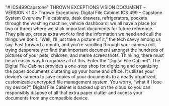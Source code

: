 "# ICS499Capstone" 
THROWN EXCEPTIONS 
VISION DOCUMENT – VERSION <1.0> 
Thrown Exceptions: Digital File Cabinet ICS 499 – Capstone 
System Overview 
File cabinets, desk drawers, refrigerators, pockets through the washing machine, vehicle dashboard; 
we all have a place (or two or three) where we stick important documents for future reference. 
They pile up, create extra work to find the information we need and cull the things we don’t. 
“Well, I’ll just take a picture of it,” the tech savvy among us say. Fast forward a month, 
and you’re scrolling through your camera roll, trying desperately to find that important document 
amongst the hundreds of pictures of your pets, children, and meme screenshots. Thinking, there must 
be an easier way to organize all of this. 
Enter the “Digital File Cabinet”. The Digital File Cabinet provides a one-stop shop for digitizing 
and organizing the paper documents cluttering up your home and office. It utilizes your device’s camera 
to save copies of your documents to a neatly organized, customizable encrypted file management system. 
You worry, “what if I lose my device?”, Digital File Cabinet is backed up on the cloud so you can 
responsibly dispose of all that extra paper clutter and access your documents from any compatible device. 
